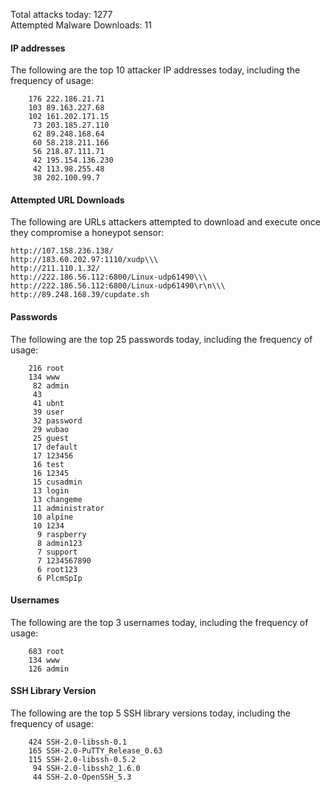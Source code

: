 Total attacks today: 1277  
Attempted Malware Downloads: 11 

#### IP addresses
The following are the top 10 attacker IP addresses today, including the frequency of usage:
```
    176 222.186.21.71
    103 89.163.227.68
    102 161.202.171.15
     73 203.185.27.110
     62 89.248.168.64
     60 58.218.211.166
     56 218.87.111.71
     42 195.154.136.230
     42 113.98.255.48
     38 202.100.99.7
```

#### Attempted URL Downloads
The following are URLs attackers attempted to download and execute once they compromise a honeypot sensor:
```
http://107.158.236.138/
http://183.60.202.97:1110/xudp\\\
http://211.110.1.32/
http://222.186.56.112:6800/Linux-udp61490\\\
http://222.186.56.112:6800/Linux-udp61490\r\n\\\
http://89.248.168.39/cupdate.sh
```

#### Passwords
The following are the top 25 passwords today, including the frequency of usage:
```
    216 root
    134 www
     82 admin
     43 
     41 ubnt
     39 user
     32 password
     29 wubao
     25 guest
     17 default
     17 123456
     16 test
     16 12345
     15 cusadmin
     13 login
     13 changeme
     11 administrator
     10 alpine
     10 1234
      9 raspberry
      8 admin123
      7 support
      7 1234567890
      6 root123
      6 PlcmSpIp
```

#### Usernames
The following are the top 3 usernames today, including the frequency of usage:
```
    683 root
    134 www
    126 admin
```

#### SSH Library Version
The following are the top 5 SSH library versions today, including the frequency of usage:
```
    424 SSH-2.0-libssh-0.1
    165 SSH-2.0-PuTTY_Release_0.63
    115 SSH-2.0-libssh-0.5.2
     94 SSH-2.0-libssh2_1.6.0
     44 SSH-2.0-OpenSSH_5.3
```
